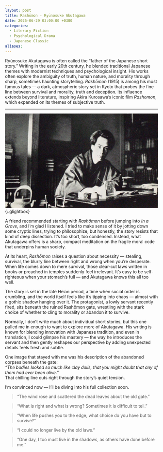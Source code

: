 ```yaml
---
layout: post
title: Rashōmon - Ryūnosuke Akutagawa
date: 2025-06-29 03:00:00 +0300
categories:
  - Literary Fiction
  - Psychological Drama
  - Japanese Classic
aliases:
---
```

Ryūnosuke Akutagawa is often called the “father of the Japanese short story.” Writing in the early 20th century, he blended traditional Japanese themes with modernist techniques and psychological insight. His works often explore the ambiguity of truth, human nature, and morality through sharp, sometimes haunting storytelling. _Rashōmon_ (1915) is among his most famous tales — a dark, atmospheric story set in Kyoto that probes the fine line between survival and morality, truth and deception. Its influence extends beyond literature, inspiring Akira Kurosawa’s iconic film _Rashomon_, which expanded on its themes of subjective truth.

---



[![Ryūnosuke Akutagawa](/assets/image/akutagawa.jpg)](/assets/image/akutagawa.jpg){:.glightbox}

A friend recommended starting with _Rashōmon_ before jumping into _In a Grove_, and I’m glad I listened. I tried to make sense of it by jotting down some cryptic lines, trying to philosophize, but honestly, the story resists that kind of deep dissection. It’s too short, too condensed. Instead, what Akutagawa offers is a sharp, compact meditation on the fragile moral code that underpins human society.

At its heart, _Rashōmon_ raises a question about necessity — stealing, survival, the blurry line between right and wrong when you’re desperate. When life comes down to mere survival, those clear-cut laws written in books or preached in temples suddenly feel irrelevant. It’s easy to be self-righteous when your stomach’s full — and Akutagawa knows this all too well.

The story is set in the late Heian period, a time when social order is crumbling, and the world itself feels like it’s tipping into chaos — almost with a gothic shadow hanging over it. The protagonist, a lowly servant recently fired, sits beneath the ruined Rashōmon gate, wrestling with the stark choice of whether to cling to morality or abandon it to survive.

Normally, I don’t write much about individual short stories, but this one pulled me in enough to want to explore more of Akutagawa. His writing is known for blending innovation with Japanese tradition, and even in translation, I could glimpse his mastery — the way he introduces the servant and then gently reshapes our perspective by adding unexpected details feels fresh and subtle.

One image that stayed with me was his description of the abandoned corpses beneath the gate:  
_“The bodies looked so much like clay dolls, that you might doubt that any of them had ever been alive.”_  
That chilling line cuts right through the story’s quiet tension.

I’m convinced now — I’ll be diving into his full collection soon.


> “The wind rose and scattered the dead leaves about the old gate.”

> “What is right and what is wrong? Sometimes it is difficult to tell.”

> “When life pushes you to the edge, what choice do you have but to survive?”

> “I could no longer live by the old laws.”

> “One day, I too must live in the shadows, as others have done before me.”